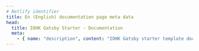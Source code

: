 ```yaml
---
# Netlify identifier
title: En (English) documentation page meta data
head:
  title: IOHK Gatsby Starter - Documentation
  meta:
    - { name: "description", content: "IOHK Gatsby starter template documentation.", file: "" }
---
```

